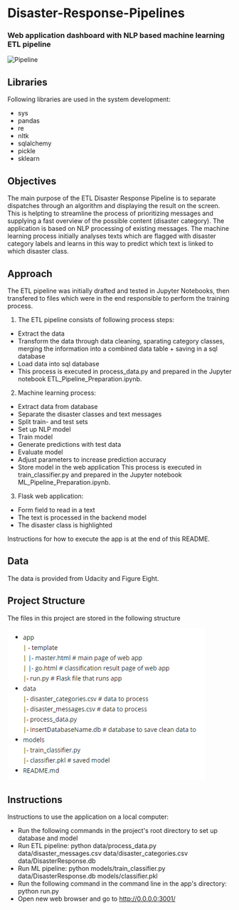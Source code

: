 # Disaster-Response-Pipelines
### Web application dashboard with NLP based machine learning ETL pipeline

![Pipeline](https://files.realpython.com/media/Use-Sentiment-Analysis-With-Python-to-Classify-Reviews_Watermarked.e73ba441d870.jpg)

## Libraries
Following libraries are used in the system development:

- sys
- pandas
- re
- nltk
- sqlalchemy
- pickle
- sklearn

## Objectives
The main purpose of the ETL Disaster Response Pipeline is to separate dispatches through an algorithm and displaying the result on the screen. This is helpting to streamline the process of prioritizing messages and supplying a fast overview of the possible content (disaster category).  The application is based on NLP processing of existing messages. The machine learning process initially analyses texts which are flagged with disaster category labels and learns in this way to predict which text is linked to which disaster class.

## Approach

The ETL pipeline was initially drafted and tested in Jupyter Notebooks, then transfered to files which were in the end responsible to perform the training process.

1) The ETL pipeline consists of following process steps:

- Extract the data 
- Transform the data through data cleaning, sparating category classes, merging the information into a combined data table + saving in a sql database
- Load data into sql database 
- This process is executed in process_data.py and prepared in the Jupyter notebook ETL_Pipeline_Preparation.ipynb.

2) Machine learning process:

- Extract data from database
- Separate the disaster classes and text messages
- Split train- and test sets
- Set up NLP model
- Train model 
- Generate predictions with test data
- Evaluate model
- Adjust parameters to increase prediction accuracy
- Store model in the web application
This process is executed in train_classifier.py and prepared in the Jupyter notebook ML_Pipeline_Preparation.ipynb.

3) Flask web application:

- Form field to read in a text 
- The text is processed in the backend model
- The disaster class is highlighted 

Instructions for how to execute the app is at the end of this README.

## Data
The data is provided from Udacity and Figure Eight.

## Project Structure
The files in this project are stored in the following structure

![structure](Media/struct.png)

## Instructions
Instructions to use the application on a local computer:

- Run the following commands in the project's root directory to set up database and model
- Run ETL pipeline: python data/process_data.py data/disaster_messages.csv data/disaster_categories.csv data/DisasterResponse.db
- Run ML pipeline: python models/train_classifier.py data/DisasterResponse.db models/classifier.pkl
- Run the following command in the command line in the app's directory: python run.py
- Open new web browser and go to http://0.0.0.0:3001/
